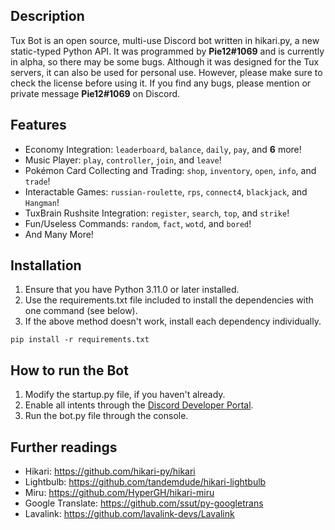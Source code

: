 ## Description
Tux Bot is an open source, multi-use Discord bot written in hikari.py, a new static-typed Python API. It was programmed by **Pie12#1069** and is currently in alpha, so there may be some bugs. Although it was designed for the Tux servers, it can also be used for personal use. However, please make sure to check the license before using it. If you find any bugs, please mention or private message **Pie12#1069** on Discord.

## Features

- Economy Integration: `leaderboard`, `balance`, `daily`, `pay`,  and **6** more!
- Music Player: `play`, `controller`, `join`, and `leave`!
- Pokémon Card Collecting and Trading: `shop`, `inventory`, `open`, `info`, and `trade`!
- Interactable Games: `russian-roulette`, `rps`, `connect4`, `blackjack`, and `Hangman`!
- TuxBrain Rushsite Integration: `register`, `search`, `top`, and `strike`!
- Fun/Useless Commands: `random`, `fact`, `wotd`, and `bored`!
- And Many More!

## Installation
1. Ensure that you have Python 3.11.0 or later installed.
2. Use the requirements.txt file included to install the dependencies with one command (see below).
3. If the above method doesn't work, install each dependency individually.

```
pip install -r requirements.txt
```

## How to run the Bot
1. Modify the startup.py file, if you haven't already.
2. Enable all intents through the [Discord Developer Portal](https://discord.com/developers/applications).
3. Run the bot.py file through the console.

## Further readings

- Hikari: https://github.com/hikari-py/hikari
- Lightbulb: https://github.com/tandemdude/hikari-lightbulb
- Miru: https://github.com/HyperGH/hikari-miru
- Google Translate: https://github.com/ssut/py-googletrans
- Lavalink: https://github.com/lavalink-devs/Lavalink
